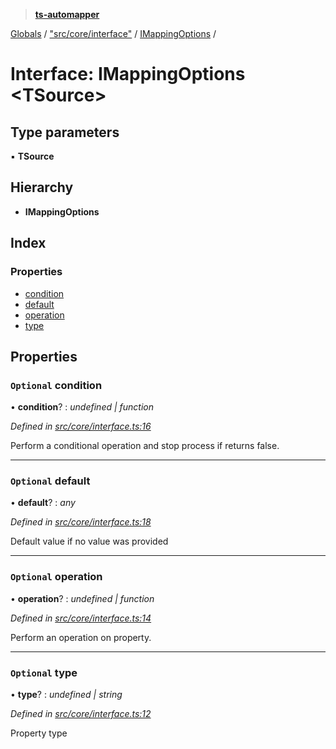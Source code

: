 > **[ts-automapper](../README.md)**

[Globals](../globals.md) / ["src/core/interface"](../modules/_src_core_interface_.md) / [IMappingOptions](_src_core_interface_.imappingoptions.md) /

# Interface: IMappingOptions <**TSource**>

## Type parameters

▪ **TSource**

## Hierarchy

* **IMappingOptions**

## Index

### Properties

* [condition](_src_core_interface_.imappingoptions.md#optional-condition)
* [default](_src_core_interface_.imappingoptions.md#optional-default)
* [operation](_src_core_interface_.imappingoptions.md#optional-operation)
* [type](_src_core_interface_.imappingoptions.md#optional-type)

## Properties

### `Optional` condition

• **condition**? : *undefined | function*

*Defined in [src/core/interface.ts:16](https://github.com/MADEiN83/ts-automapper/blob/08fcd5c/src/core/interface.ts#L16)*

Perform a conditional operation and stop process if returns false.

___

### `Optional` default

• **default**? : *any*

*Defined in [src/core/interface.ts:18](https://github.com/MADEiN83/ts-automapper/blob/08fcd5c/src/core/interface.ts#L18)*

Default value if no value was provided

___

### `Optional` operation

• **operation**? : *undefined | function*

*Defined in [src/core/interface.ts:14](https://github.com/MADEiN83/ts-automapper/blob/08fcd5c/src/core/interface.ts#L14)*

Perform an operation on property.

___

### `Optional` type

• **type**? : *undefined | string*

*Defined in [src/core/interface.ts:12](https://github.com/MADEiN83/ts-automapper/blob/08fcd5c/src/core/interface.ts#L12)*

Property type